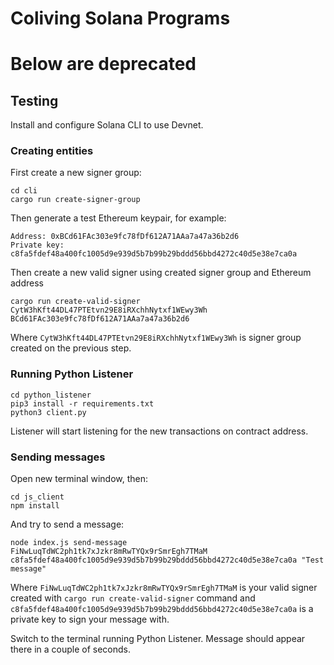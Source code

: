 # Coliving Solana Programs
# Below are deprecated
## Testing
Install and configure Solana CLI to use Devnet.
### Creating entities
First create a new signer group:
```
cd cli
cargo run create-signer-group
```
Then generate a test Ethereum keypair, for example:
```
Address: 0xBCd61FAc303e9fc78fDf612A71AAa7a47a36b2d6
Private key: c8fa5fdef48a400fc1005d9e939d5b7b99b29bddd56bbd4272c40d5e38e7ca0a
```
Then create a new valid signer using created signer group and Ethereum address
```
cargo run create-valid-signer CytW3hKft44DL47PTEtvn29E8iRXchhNytxf1WEwy3Wh BCd61FAc303e9fc78fDf612A71AAa7a47a36b2d6
```
Where `CytW3hKft44DL47PTEtvn29E8iRXchhNytxf1WEwy3Wh` is signer group created on the previous step.
### Running Python Listener
```
cd python_listener
pip3 install -r requirements.txt
python3 client.py
```
Listener will start listening for the new transactions on contract address.
### Sending messages
Open new terminal window, then:
```
cd js_client
npm install
```
And try to send a message:
```
node index.js send-message FiNwLuqTdWC2ph1tk7xJzkr8mRwTYQx9rSmrEgh7TMaM c8fa5fdef48a400fc1005d9e939d5b7b99b29bddd56bbd4272c40d5e38e7ca0a "Test message" 
```
Where `FiNwLuqTdWC2ph1tk7xJzkr8mRwTYQx9rSmrEgh7TMaM` is your valid signer created with `cargo run create-valid-signer` command and `c8fa5fdef48a400fc1005d9e939d5b7b99b29bddd56bbd4272c40d5e38e7ca0a` is a private key to sign your message with.

Switch to the terminal running Python Listener. Message should appear there in a couple of seconds.
